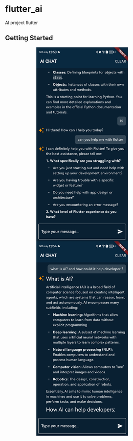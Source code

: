 # flutter_ai

AI project flutter

## Getting Started


<div style="text-align:center; width: 100%;">
    <img src="assets/screenshot/pic_1.jpg" width="300" height="auto" align="center">
    <img src="assets/screenshot/pic_2.jpg" width="300" height="auto" align="center">
</div>
 
 
